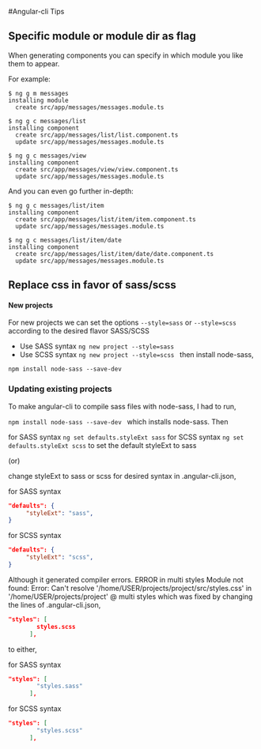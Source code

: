 #Angular-cli Tips

## Specific module or module dir as flag

When generating components you can specify in which module you like them to appear.

For example:
```
$ ng g m messages
installing module
  create src/app/messages/messages.module.ts

$ ng g c messages/list
installing component
  create src/app/messages/list/list.component.ts
  update src/app/messages/messages.module.ts

$ ng g c messages/view
installing component
  create src/app/messages/view/view.component.ts
  update src/app/messages/messages.module.ts
```
And you can even go further in-depth:

```
$ ng g c messages/list/item
installing component
  create src/app/messages/list/item/item.component.ts
  update src/app/messages/messages.module.ts

$ ng g c messages/list/item/date
installing component
  create src/app/messages/list/item/date/date.component.ts
  update src/app/messages/messages.module.ts
```

## Replace css in favor of sass/scss

#### New projects

For new projects we can set the options ```--style=sass``` or ```--style=scss``` according to the desired flavor SASS/SCSS

* Use SASS syntax
```ng new project --style=sass ```
* Use SCSS syntax
```ng new project --style=scss ```
then install node-sass,

```npm install node-sass --save-dev ```


### Updating existing projects

To make angular-cli to compile sass files with node-sass, I had to run,

```npm install node-sass --save-dev ```
which installs node-sass. Then

for SASS syntax
``` ng set defaults.styleExt sass ```
for SCSS syntax
``` ng set defaults.styleExt scss ```
to set the default styleExt to sass

(or)

change styleExt to sass or scss for desired syntax in .angular-cli.json,

for SASS syntax

```json
"defaults": {
     "styleExt": "sass",
}
```
for SCSS syntax
```json
"defaults": {
     "styleExt": "scss",
}
```
Although it generated compiler errors.
ERROR in multi styles
Module not found: Error: Can't resolve '/home/USER/projects/project/src/styles.css' in '/home/USER/projects/project'
 @ multi styles 
which was fixed by changing the lines of .angular-cli.json,
```json
"styles": [
        styles.scss
      ],
```
to either,

for SASS syntax
```json
"styles": [
        "styles.sass"
      ],
```
for SCSS syntax
```json
"styles": [
        "styles.scss"
      ],
```

